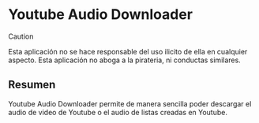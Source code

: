 # Youtube Audio Downloader
> [!CAUTION]
> Esta aplicación no se hace responsable del uso ilicito de ella en cualquier aspecto. Esta aplicación no aboga a la pirateria, ni conductas similares.

## Resumen
Youtube Audio Downloader permite de manera sencilla poder descargar el audio de video de Youtube o el audio de listas creadas en Youtube.
